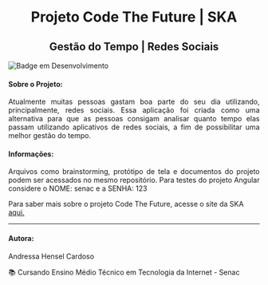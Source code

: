<h1 align="center"> Projeto Code The Future | SKA </h1>
<h2 align="center"> Gestão do Tempo | Redes Sociais </h2>

![Badge em Desenvolvimento](https://img.shields.io/badge/STATUS-DESENVOLVIDO-inactive?style=for-the-badge)

<h4> Sobre o Projeto: </h4>

<p align="justify" > Atualmente muitas pessoas gastam boa parte do seu dia utilizando, principalmente, redes sociais. Essa aplicação foi criada como uma alternativa para que as pessoas consigam analisar quanto tempo elas passam utilizando aplicativos de redes sociais,  a fim de possibilitar uma melhor gestão do tempo.  </p>

<h4> Informações: </h4>

<p align="justify" > Arquivos como brainstorming, protótipo de tela e documentos do projeto podem ser acessados no mesmo repositório. Para testes do projeto Angular considere o NOME: senac e a SENHA: 123 </p>

<p> Para saber mais sobre o projeto Code The Future, acesse o site da SKA <a href="https://ska.com.br/"> aqui. </a> </p>

<hr>

<h4> Autora: </h4>

<p> Andressa Hensel Cardoso </p>
<p> 📚 Cursando Ensino Médio Técnico em Tecnologia da Internet - Senac </p>


